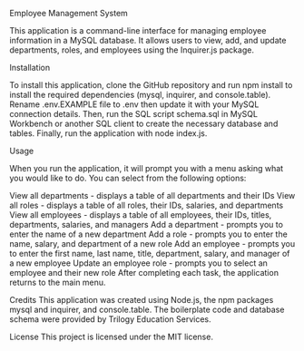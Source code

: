Employee Management System

This application is a command-line interface for managing employee information in a MySQL database. It allows users to view, add, and update departments, roles, and employees using the Inquirer.js package.

Installation

To install this application, clone the GitHub repository and run npm install to install the required dependencies (mysql, inquirer, and console.table). Rename .env.EXAMPLE file to .env then update it with your MySQL connection details. Then, run the SQL script schema.sql in MySQL Workbench or another SQL client to create the necessary database and tables. Finally, run the application with node index.js.

Usage

When you run the application, it will prompt you with a menu asking what you would like to do. You can select from the following options:

View all departments - displays a table of all departments and their IDs
View all roles - displays a table of all roles, their IDs, salaries, and departments
View all employees - displays a table of all employees, their IDs, titles, departments, salaries, and managers
Add a department - prompts you to enter the name of a new department
Add a role - prompts you to enter the name, salary, and department of a new role
Add an employee - prompts you to enter the first name, last name, title, department, salary, and manager of a new employee
Update an employee role - prompts you to select an employee and their new role
After completing each task, the application returns to the main menu.

Credits
This application was created using Node.js, the npm packages mysql and inquirer, and console.table. The boilerplate code and database schema were provided by Trilogy Education Services.

License
This project is licensed under the MIT license.